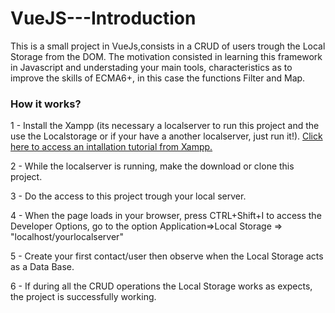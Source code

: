 # VueJS---Introduction

This is a small project in VueJs,consists in a CRUD of users trough the Local Storage from the DOM.
The motivation consisted in learning this framework in Javascript and understading your main tools, characteristics as to improve the skills of ECMA6+, in this case the functions Filter and Map.


<h3>How it works?</h3>

1 - Install the Xampp (its necessary a localserver to run this project and the use the Localstorage or if your have a another localserver, just run it!).
<a href="https://github.com/PerchCMS/Solutions/blob/master/development/installing-a-local-server-with-xampp.md">Click here to access an intallation tutorial from Xampp.</a>
<br/>

2 - While the localserver is running, make the download or clone this project.
<br/>

3 - Do the access to this project trough your local server.
<br/>

4 - When the page loads in your browser, press CTRL+Shift+I to access the Developer Options, go to the option Application=>Local Storage => "localhost/yourlocalserver"
<br/>

5 - Create your first contact/user then observe when the Local Storage acts as a Data Base.
<br/>

6 - If during all the CRUD operations the Local Storage works as expects, the project is successfully working.


